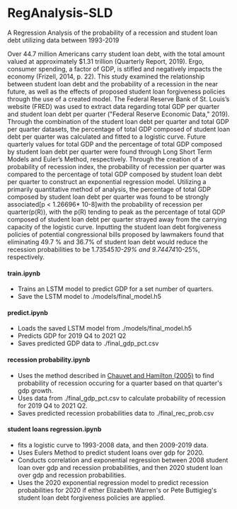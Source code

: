 # RegAnalysis-SLD
A Regression Analysis of the probability of a recession and student loan debt utilizing data between 1993-2019

Over 44.7 million Americans carry student loan debt, with the total amount valued at approximately $1.31 trillion (Quarterly Report, 2019). Ergo, consumer spending, a factor of GDP, is stifled and negatively impacts the economy (Frizell, 2014, p. 22). This study examined the relationship between student loan debt and the probability of a recession in the near future, as well as the effects of proposed student loan forgiveness policies through the use of a created model. The Federal Reserve Bank of St. Louis’s website (FRED) was used to extract data regarding total GDP per quarter and student loan debt per quarter ("Federal Reserve Economic Data," 2019). Through the combination of the student loan debt per quarter and total GDP per quarter datasets, the percentage of total GDP composed of student loan debt per quarter was calculated and fitted to a logistic curve. Future quarterly values for total GDP and the percentage of total GDP composed by student loan debt per quarter were found through Long Short Term Models and Euler’s Method, respectively. Through the creation of a probability of recession index, the probability of recession per quarter was compared to the percentage of total GDP composed by student loan debt per quarter to construct an exponential regression model. Utilizing a primarily quantitative method of analysis, the percentage of total GDP composed by student loan debt per quarter was found to be strongly associated[p < 1.26696* 10-8]with the probability of recession per quarter(p(R)), with the p(R) tending to peak as the percentage of total GDP composed of student loan debt per quarter strayed away from the carrying capacity of the logistic curve. Inputting the student loan debt forgiveness policies of potential congressional bills proposed by lawmakers found that eliminating 49.7 % and 36.7% of student loan debt would reduce the recession probabilities to be 1.73545*10-29% and 9.74474*10-25%, respectively.

#### train.ipynb

-   Trains an LSTM model to predict GDP for a set number of quarters.
-   Save the LSTM model to ./models/final_model.h5

#### predict.ipynb

-   Loads the saved LSTM model from ./models/final_model.h5
-   Predicts GDP for 2019 Q4 to 2021 Q2
-   Saves predicted GDP data to ./final_gdp_pct.csv

#### recession probability.ipynb

-   Uses the method described in [Chauvet and Hamilton (2005)](http://dss.ucsd.edu/~jhamilto/chauvet_hamilton_may_05.pdf) to find probability of recession occuring for a quarter based on that quarter's gdp growth.
-   Uses data from ./final_gdp_pct.csv to calculate probability of recession for 2019 Q4 to 2021 Q2.
-   Saves predicted recession probabilities data to ./final_rec_prob.csv

#### student loans regression.ipynb

-   fits a logistic curve to 1993-2008 data, and then 2009-2019 data.
-   Uses Eulers Method to predict student loans over gdp for 2020.
-   Conducts correlation and exponential regression between 2008 student loan over gdp and recession probabilities, and then 2020 student loan over gdp and recession probabilities.
-   Uses the 2020 exponential regression model to predict recession probabilities for 2020 if either Elizabeth Warren's or Pete Buttigieg's student loan debt forgiveness policies are applied.
